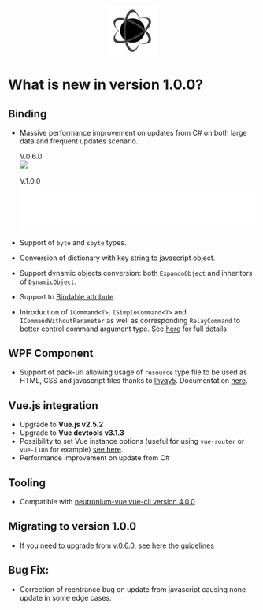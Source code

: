 <p align="center"><img <p align="center"><img width="100"src="../../Deploy/logo.png"></p>

# What is new in version 1.0.0?

## Binding
* Massive performance improvement on updates from C# on both large data and frequent updates scenario.

    V.0.6.0<br>
    <img src="../perf0.6.gif"><br>

    V.1.0.0<br>
    <img src="../perf1.0.gif"><br>




* Support of `byte` and `sbyte` types.
* Conversion of dictionary with key string to javascript object.
* Support dynamic objects conversion: both `ExpandoObject` and inheritors of `DynamicObject`.
* Support to [Bindable attribute](./Binding_in_Depth.md#binding-support).
* Introduction of `ICommand<T>`, `ISimpleCommand<T>` and `ICommandWithoutParameter` as well as corresponding `RelayCommand` to better control command argument type. See [here](./MVVMComponents.md) for full details

## WPF Component
* Support of pack-uri allowing usage of `resource` type file to be used as HTML, CSS and javascript files thanks to [lhyqy5](https://github.com/lhyqy5). Documentation [here](./Using_packuri.md).

## Vue.js integration
* Upgrade to **Vue.js v2.5.2**
* Upgrade to **Vue devtools v3.1.3**
* Possibility to set Vue instance options (useful for using `vue-router` or `vue-i18n` for example) [see here](./Build_large_project_with_Vue.js_and_Webpack.md#installjs-file).
* Performance improvement on update from C#

## Tooling
* Compatible with [neutronium-vue vue-cli version 4.0.0](https://github.com/NeutroniumCore/neutronium-vue)

## Migrating to version 1.0.0
* If you need to upgrade from v.0.6.0, see here the [guidelines](./Migrate_from_0_6_to_version_1_0.md)

## Bug Fix:
* Correction of reentrance bug on update from javascript causing none update in some edge cases.